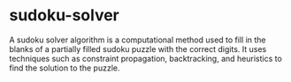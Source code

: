 # sudoku-solver
A sudoku solver algorithm is a computational method used to fill in the blanks of a partially filled sudoku puzzle with the correct digits. It uses techniques such as constraint propagation, backtracking, and heuristics to find the solution to the puzzle. 
